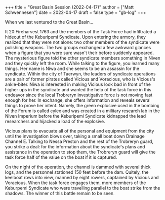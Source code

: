 +++
title = "Great Basin Session (2022-04-17)"
author = ["Matt Schwennesen"]
date = 2022-04-17
draft = false
type = "gb-log"
+++

When we last ventured to the Great Basin...

It 20 Fireharvest 1763 and the members of the Task Force had infiltrated
a hideout of the Keburipemi Syndicate. Upon entering the armory, they
realized that they were not alone: two other members of the syndicate
were polishing weapons. The two groups exchanged a few awkward glances
when a figure that you were sure wasn't their before suddenly appeared.
The mysterious figure told the other syndicate members something in
Niven and they quickly left the room. While talking to the figure, you
learned many things. Her name is Niwa and she seems to be an assassin
for the syndicate. Within the city of Taerwyn, the leaders of syndicate
operations are a pair of former pirates called Vicious and Voracious,
who is Vicious's ankle-biter. Niwa is interested in making Vicious look
bad in front of the higher ups in the syndicate and wanted the help of
the task force in this endeavor since the local Trobreryn investigative
force is not moving fast enough for her. In exchange, she offers
information and reveals several things to prove her intent. Namely, the
green explosive used in the bombing of the Forum is called cylex and was
created in a military research lab in the Niven Imperium before the
Keburipemi Syndicate kidnapped the lead researchers and hijacked a load
of the explosive.

Vicious plans to evacuate all of the personal and equipment from the
city until the investigation blows over, taking a small boat down
Drainage Channel E. Talking to Nessa Preston and the rest of the
Trobreryn guard, you strike a deal: for the information about the
syndicate's plans and assistance in the operation to stop them, the
Trobreryn guard will give the task force half of the value on the boat
if it is captured.

On the night of the operation, the channel is dammed with several thick
logs, and the personnel stationed 150 feet before the dam. Quitely, the
keelboat rows into view, manned by eight rowers, captained by Vicious
and Voracious. When the task force engages them, more members of the
Keburpemi Syndicate who were travelling parallel to the boat strike from
the shadows. The winner of this battle remain to be seen.
